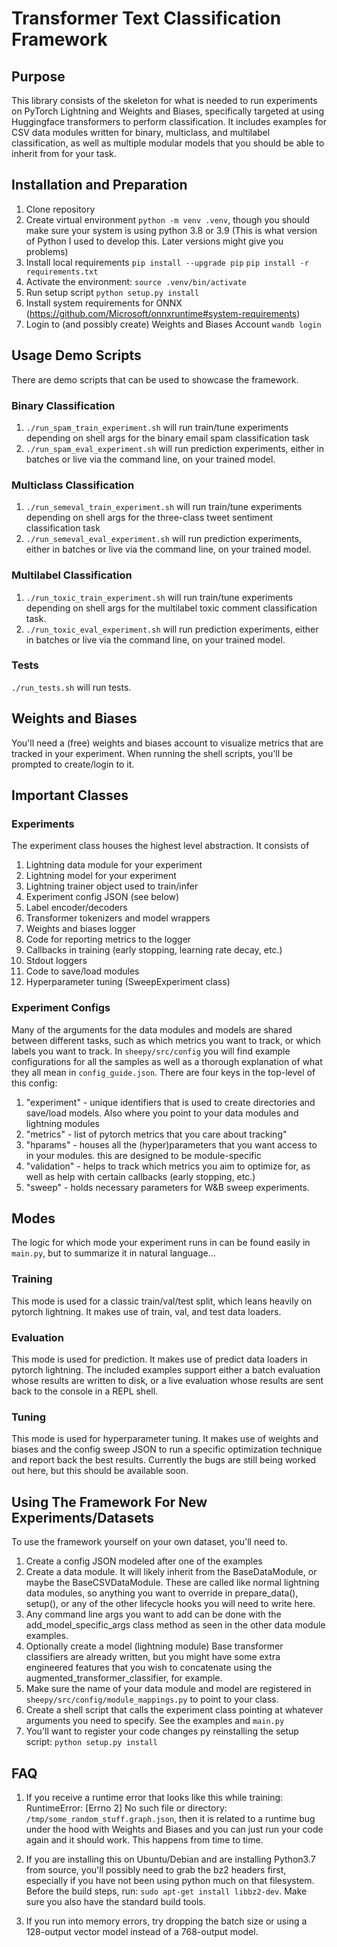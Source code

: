 # Transformer Text Classification Framework

## Purpose

This library consists of the skeleton for what is needed to run experiments on PyTorch Lightning and Weights and Biases,
specifically targeted at using Huggingface transformers to perform classification. It includes examples for CSV data modules
written for binary, multiclass, and multilabel classification, as well as multiple modular models that you should be able to
inherit from for your task.

## Installation and Preparation
1. Clone repository
1. Create virtual environment `python -m venv .venv`, though you should make sure your system is using python 3.8 or 3.9
(This is what version of Python I used to develop this. Later versions might give you problems)
1. Install local requirements
   `pip install --upgrade pip`
   `pip install -r requirements.txt`
1. Activate the environment: `source .venv/bin/activate`
1. Run setup script
   `python setup.py install`
1. Install system requirements for ONNX (https://github.com/Microsoft/onnxruntime#system-requirements)
1. Login to (and possibly create) Weights and Biases Account
   `wandb login`

## Usage Demo Scripts
There are demo scripts that can be used to showcase the framework.

### Binary Classification
1. `./run_spam_train_experiment.sh` will run train/tune experiments depending on shell args for the binary email spam classification task
2. `./run_spam_eval_experiment.sh` will run prediction experiments, either in batches or live via the command line, on your trained model.

### Multiclass Classification
1. `./run_semeval_train_experiment.sh` will run train/tune experiments depending on shell args for the three-class tweet sentiment classification task
2. `./run_semeval_eval_experiment.sh` will run prediction experiments, either in batches or live via the command line, on your trained model.

### Multilabel Classification
1. `./run_toxic_train_experiment.sh` will run train/tune experiments depending on shell args for the multilabel toxic comment classification task.
2. `./run_toxic_eval_experiment.sh` will run prediction experiments, either in batches or live via the command line, on your trained model.

### Tests
`./run_tests.sh` will run tests.

## Weights and Biases
You'll need a (free) weights and biases account to visualize metrics that are tracked in your experiment. When running
the shell scripts, you'll be prompted to create/login to it.

## Important Classes
### Experiments
The experiment class houses the highest level abstraction. It consists of
1. Lightning data module for your experiment
1. Lightning model for your experiment
1. Lightning trainer object used to train/infer
1. Experiment config JSON (see below)
1. Label encoder/decoders
1. Transformer tokenizers and model wrappers
1. Weights and biases logger
1. Code for reporting metrics to the logger
1. Callbacks in training (early stopping, learning rate decay, etc.)
1. Stdout loggers
1. Code to save/load modules
1. Hyperparameter tuning (SweepExperiment class)

### Experiment Configs
Many of the arguments for the data modules and models are shared between different tasks, such as which metrics you want to
track, or which labels you want to track. In `sheepy/src/config` you will find example configurations for all the samples as
well as a thorough explanation of what they all mean in `config_guide.json`.
There are four keys in the top-level of this config:
1. "experiment" - unique identifiers that is used to create directories and save/load models. Also where you point to your data modules and lightning modules
1. "metrics" - list of pytorch metrics that you care about tracking"
1. "hparams" - houses all the (hyper)parameters that you want access to in your modules. this are designed to be module-specific
1. "validation" - helps to track which metrics you aim to optimize for, as well as help with certain callbacks (early stopping, etc.)
1. "sweep" - holds necessary parameters for W&B sweep experiments.

## Modes
The logic for which mode your experiment runs in can be found easily in `main.py`, but to summarize it in natural language...

### Training
This mode is used for a classic train/val/test split, which leans heavily on pytorch lightning. It makes use of train, val, and test data loaders.

### Evaluation
This mode is used for prediction. It makes use of predict data loaders in pytorch lightning. The included examples support either a batch evaluation
whose results are written to disk, or a live evaluation whose results are sent back to the console in a REPL shell.

### Tuning
This mode is used for hyperparameter tuning. It makes use of weights and biases and the config sweep JSON to run a specific optimization technique and report back the best results. Currently the bugs are still being worked out here, but this should be available soon.

## Using The Framework For New Experiments/Datasets
To use the framework yourself on your own dataset, you'll need to.
1. Create a config JSON modeled after one of the examples
1. Create a data module. It will likely inherit from the BaseDataModule, or maybe the BaseCSVDataModule. These are called like normal
lightning data modules, so anything you want to override in prepare_data(), setup(), or any of the other lifecycle hooks you will need to
write here.
1. Any command line args you want to add can be done with the add_model_specific_args class method as seen in the other data module examples.
1. Optionally create a model (lightning module) Base transformer classifiers are already written, but you might have some extra engineered features that you wish to concatenate using the augmented_transformer_classifier, for example.
1. Make sure the name of your data module and model are registered in `sheepy/src/config/module_mappings.py` to point to your class.
1. Create a shell script that calls the experiment class pointing at whatever arguments you need to specify. See the examples and `main.py`
1. You'll want to register your code changes py reinstalling the setup script: `python setup.py install`

## FAQ
1. If you receive a runtime error that looks like this while training:
RuntimeError: [Errno 2] No such file or directory: `/tmp/some_random_stuff.graph.json`, then it is related to a runtime bug under the hood with Weights and Biases and you can just run your code again and it should work. This happens from time to time.

2. If you are installing this on Ubuntu/Debian and are installing Python3.7 from source, you'll possibly need to grab the bz2 headers first, especially
if you have not been using python much on that filesystem. Before the build steps, run: `sudo apt-get install libbz2-dev`. Make sure you also have the standard build tools.

3. If you run into memory errors, try dropping the batch size or using a 128-output vector model
instead of a 768-output model.
